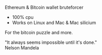 Ethereum &amp; Bitcoin wallet bruteforcer<br/>
- 100% cpu<br/>
- Works on Linux and Mac & Mac silicium<br/>

For the bitcoin puzzle and more.

"It always seems impossible until it's done."<br/>
Nelson Mandela

